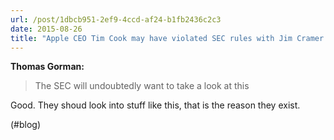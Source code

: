 ```yaml
---
url: /post/1dbcb951-2ef9-4ccd-af24-b1fb2436c2c3
date: 2015-08-26
title: "Apple CEO Tim Cook may have violated SEC rules with Jim Cramer email – MarketWatch"
---
```


**Thomas Gorman:**



> The SEC will undoubtedly want to take a look at this 



Good. They shoud look into stuff like this, that is the reason they exist.



(#blog)